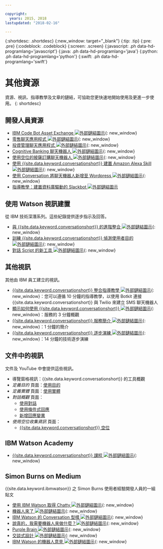 ```yaml
---

copyright:
  years: 2015, 2018
lastupdated: "2018-02-16"

---
```


{:shortdesc: .shortdesc}
{:new_window: target="_blank"}
{:tip: .tip}
{:pre: .pre}
{:codeblock: .codeblock}
{:screen: .screen}
{:javascript: .ph data-hd-programlang='javascript'}
{:java: .ph data-hd-programlang='java'}
{:python: .ph data-hd-programlang='python'}
{:swift: .ph data-hd-programlang='swift'}

# 其他資源

資源、視訊、指導教學及文章的鏈結，可協助您更快速地開始使用及更進一步使用。
{: shortdesc}

## 開發人員資源

- [IBM Code Bot Asset Exchange ![外部鏈結圖示](../../icons/launch-glyph.svg "外部鏈結圖示")](https://developer.ibm.com/code/exchanges/bots/){: new_window}
- [零售聊天應用程式 ![外部鏈結圖示](../../icons/launch-glyph.svg "外部鏈結圖示")](https://developer.ibm.com/code/journey/create-cognitive-retail-chatbot/){: new_window}
- [投資管理聊天應用程式 ![外部鏈結圖示](../../icons/launch-glyph.svg "外部鏈結圖示")](https://developer.ibm.com/code/journey/create-an-investment-management-chatbot/){: new_window}
- [Cognitive Banking 聊天機器人 ![外部鏈結圖示](../../icons/launch-glyph.svg "外部鏈結圖示")](https://developer.ibm.com/code/journey/create-cognitive-banking-chatbot/){: new_window}
- [使用空位的披薩訂購聊天機器人 ![外部鏈結圖示](../../icons/launch-glyph.svg "外部鏈結圖示")](https://developer.ibm.com/code/journey/assemble-a-pizza-ordering-chatbot-dialog/){: new_window}
- [使用 {{site.data.keyword.conversationshort}} 建置 Amazon Alexa Skill ![外部鏈結圖示](../../icons/launch-glyph.svg "外部鏈結圖示")](https://github.com/IBM/alexa-skill-watson-conversation){: new_window}
- [使用 Conversation 將聊天機器人新增至 Wordpress ![外部鏈結圖示](../../icons/launch-glyph.svg "外部鏈結圖示")](https://wordpress.org/plugins/conversation-watson/){: new_window}
- [指導教學：建置資料庫驅動的 Slackbot ![外部鏈結圖示](../../icons/launch-glyph.svg "外部鏈結圖示")](https://console.bluemix.net/docs/tutorials/slack-chatbot-database-watson.html#build-a-database-driven-slackbot)

## 使用 Watson 視訊建置

從 IBM 技術深潛系列。這些紀錄提供逐步指示及回答。

- [與 {{site.data.keyword.conversationshort}} 的進階整合 ![外部鏈結圖示](../../icons/launch-glyph.svg "外部鏈結圖示")](https://youtu.be/0rnt54ONtQw){: new_window}
- [訓練 {{site.data.keyword.conversationshort}} 偵測使用者目的 ![外部鏈結圖示](../../icons/launch-glyph.svg "外部鏈結圖示")](https://youtu.be/uYw4Tv1Y5tc){: new_window}
- [對話 Script 的新工具 ![外部鏈結圖示](../../icons/launch-glyph.svg "外部鏈結圖示")](https://youtu.be/QuR54--vD5o){: new_window}

## 其他視訊

其他由 IBM 員工建立的視訊。

- [{{site.data.keyword.conversationshort}} 整合指導教學 ![外部鏈結圖示](../../icons/launch-glyph.svg "外部鏈結圖示")](https://www.youtube.com/watch?v=O3silvVBaC8&t=3s){: new_window}：您可以遵循 10 分鐘的指導教學，以使用 Botkit 連接 {{site.data.keyword.conversationshort}} 與 Twilio 來建立 SMS 聊天機器人
- [顯示如何使用 {{site.data.keyword.conversationshort}} ![外部鏈結圖示](../../icons/launch-glyph.svg "外部鏈結圖示")](https://youtu.be/tUkLIUOm550){: new_window}：服務的 3 分鐘概觀
- [{{site.data.keyword.conversationshort}} 服務簡介 ![外部鏈結圖示](../../icons/launch-glyph.svg "外部鏈結圖示")](https://youtu.be/A96nLYSMltA){: new_window}：1 分鐘的簡介
- [{{site.data.keyword.conversationshort}} 逐步演練 ![外部鏈結圖示](../../icons/launch-glyph.svg "外部鏈結圖示")](https://youtu.be/ELwWhJGE2P8){: new_window}：14 分鐘的技術逐步演練

## 文件中的視訊

文件及 YouTube 中會提供這些視訊。

- 導覽窗格視訊：{{site.data.keyword.conversationshort}} 的工具概觀
- *定義目的* 頁面：[使用目的](intents.html)
- *定義實體* 頁面：[使用實體](entities.html)
- *對話概觀* 頁面：
    - [使用對話](dialog-overview.html)
    - [使用條件式回應](dialog-overview.html#multiple)
    - [新增回應變異](dialog-overview.html#variety)
- *使用空位收集資訊* 頁面：
    - [{{site.data.keyword.conversationshort}} 空位](dialog-slots.html)

## IBM Watson Academy

- [{{site.data.keyword.conversationshort}} 課程 ![外部鏈結圖示](../../icons/launch-glyph.svg "外部鏈結圖示")](https://www.watson-academy.info/course/index.php?categoryid=29){: new_window}

## Simon Burns on Medium

{{site.data.keyword.ibmwatson}} 之 Simon Burns 使用者經驗開發人員的一組貼文

- [使用 IBM Watson 取得 Chatty ![外部鏈結圖示](../../icons/launch-glyph.svg "外部鏈結圖示")](https://medium.com/@snrubnomis/getting-chatty-with-ibm-watson-1075c549ee9e#.vkt86reej){: new_window}
- [機器人來了 ![外部鏈結圖示](../../icons/launch-glyph.svg "外部鏈結圖示")](https://medium.com/@snrubnomis/the-bots-are-coming-b0fa71475381#.jq8md0zg7){: new_window}
- [IBM Watson 的 Conversation 型樣 ![外部鏈結圖示](../../icons/launch-glyph.svg "外部鏈結圖示")](https://medium.com/@snrubnomis/conversation-patterns-with-ibm-watson-6c4be05e2fe5#.eorkk7crm){: new_window}
- [說真的，我需要機器人來做什麼？![外部鏈結圖示](../../icons/launch-glyph.svg "外部鏈結圖示")](https://medium.com/@snrubnomis/seriously-what-do-i-need-a-bot-for-8b91a5ffac1a#.ipvv6ixru){: new_window}
- [Purple Brain ![外部鏈結圖示](../../icons/launch-glyph.svg "外部鏈結圖示")](https://medium.com/@snrubnomis/purple-brain-2eb1f93fce5){: new_window}
- [交談式設計 ![外部鏈結圖示](../../icons/launch-glyph.svg "外部鏈結圖示")](https://chatbotslife.com/conversational-design-d4abe8cce157){: new_window}
- [IBM Watson 的機器人意見 ![外部鏈結圖示](../../icons/launch-glyph.svg "外部鏈結圖示")](https://chatbotslife.com/bot-feedback-with-ibm-watson-eb1104df7e7c){: new_window}
